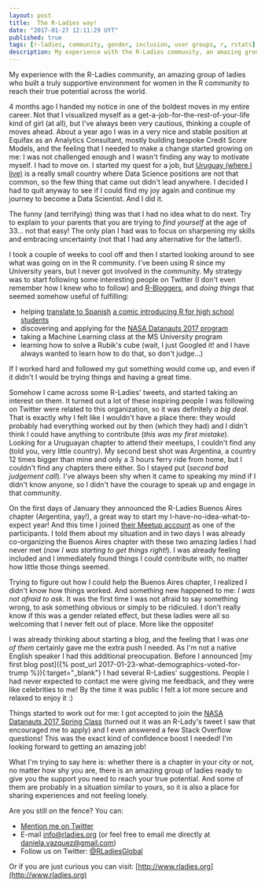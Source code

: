 ```yaml
---
layout: post
title:  The R-Ladies way!
date: "2017-01-27 12:11:29 UYT"
published: true
tags: [r-ladies, community, gender, inclusion, user groups, r, rstats]
description: My experience with the R-Ladies community, an amazing group of ladies who built a truly supportive environment for women in the R community.
---
```

My experience with the R-Ladies community, an amazing group of ladies who built a truly supportive environment for women in the R community to reach their true potential across the world.

<!--more-->
4 months ago I handed my notice in one of the boldest moves in my entire career. Not that I visualized myself as a get-a-job-for-the-rest-of-your-life kind of girl (at all), but I've always been very cautious, thinking a couple of moves ahead. About a year ago I was in a very nice and stable position at Equifax as an Analytics Consultant, mostly building bespoke Credit Score Models, and the feeling that I needed to make a change started growing on me: I was not challenged enough and I wasn't finding any way to motivate myself. I had to move on. I started my quest for a job, but [Uruguay (where I live)](https://en.wikipedia.org/wiki/Uruguay) is a really small country where Data Science positions are not that common, so the few thing that came out didn't lead anywhere. I decided I had to quit anyway to see if I could find my joy again and continue my journey to become a Data Scientist. And I did it.

The funny (and terrifying) thing was that I had no idea what to do next. Try to explain to your parents that you are trying to *find yourself* at the age of 33... not that easy! The only plan I had was to focus on sharpening my skills and embracing uncertainty (not that I had any alternative for the latter!).

I took a couple of weeks to cool off and then I started looking around to see what was going on in the R community. I've been using R since my University years, but I never got involved in the community. My strategy was to start following some interesting people on Twitter (I don't even remember how I knew who to follow) and [R-Bloggers](https://www.r-bloggers.com/), and *doing things* that seemed somehow useful of fulfilling:

* helping [translate to Spanish](https://github.com/BetaAndBit/ComicBooks/blob/master/es_la/HeavyDog_es_la.pdf) [a comic introducing R for high school students](https://github.com/BetaAndBit/ComicBooks/blob/master/en/HeavyDog_en.pdf) 
* discovering and applying for the [NASA Datanauts 2017 program](https://open.nasa.gov/explore/datanauts/) 
* taking a Machine Learning class at the MS University program
* learning how to solve a Rubik's cube (wait, I just Googled it! and I have always wanted to learn how to do that, so don't judge...) 

If I worked hard and followed my gut something would come up, and even if it didn't I would be trying things and having a great time.

Somehow I came across some R-Ladies' tweets, and started taking an interest on them. It turned out a lot of these inspiring people I was following on Twitter were related to this organization, so it was definitely *a big deal*. That is exactly why I felt like I wouldn't have a place there: they would probably had everything worked out by then (which they had) and I didn't think I could have anything to contribute (*this was my first mistake*). Looking for a Uruguayan chapter to attend their meetups, I couldn't find any (told you, very little country). My second best shot was Argentina, a country 12 times bigger than mine and only a 3 hours ferry ride from home, but I couldn't find any chapters there either. So I stayed put (*second bad judgement call*). I've always been shy when it came to speaking my mind if I didn't know anyone, so I didn't have the courage to speak up and engage in that community.

On the first days of January they announced the R-Ladies Buenos Aires chapter (Argentina, yay!), a great way to start my I-have-no-idea-what-to-expect year! And this time I joined [their Meetup account](https://www.meetup.com/rladies-buenos-aires/) as one of the participants. I told them about my situation and in two days I was already co-organizing the Buenos Aires chapter with these two amazing ladies I had never met (*now I was starting to get things right!*). I was already feeling included and I immediately found things I could contribute with, no matter how little those things seemed. 

Trying to figure out how I could help the Buenos Aires chapter, I realized I didn't know how things worked. And something new happened to me: *I was not afraid to ask*. It was the first time I was not afraid to say something wrong, to ask something obvious or simply to be ridiculed. I don't really know if this was a gender related effect, but these ladies were all so welcoming that I never felt out of place. More like the opposite! 

I was already thinking about starting a blog, and the feeling that I was *one of them* certainly gave me the extra push I needed. As I'm not a native English speaker I had this additional preocupation. Before I announced [my first blog post]({% post_url 2017-01-23-what-demographics-voted-for-trump %}){:target="_blank"} I had several R-Ladies' suggestions. People I had never expected to contact me were giving me feedback, and they were like celebrities to me! By the time it was public I felt a lot more secure and relaxed to enjoy it :) 

Things started to work out for me: I got accepted to join the [NASA Datanauts 2017 Spring Class](https://open.nasa.gov/blog/welcome-datanauts-2017-spring-class/) (turned out it was an R-Lady's tweet I saw that encouraged me to apply) and I even answered a few Stack Overflow questions! This was the exact kind of confidence boost I needed! I'm looking forward to getting an amazing job!

What I'm trying to say here is: whether there is a chapter in your city or not, no matter how shy you are, there is an amazing group of ladies ready to give you the support you need to reach your true potential. And some of them are probably in a situation similar to yours, so it is also a place for sharing experiences and not feeling lonely.

Are you still on the fence? You can:

* [Mention me on Twitter](https://twitter.com/intent/tweet?user_id=114258616)
* E-mail info@rladies.org (or feel free to email me directly at daniela.vazquez@gmail.com)
* Follow us on Twitter: [@RLadiesGlobal](https://twitter.com/intent/user?screen_name=RLadiesGlobal)

Or if you are just curious you can visit: [http://www.rladies.org](http://www.rladies.org)
